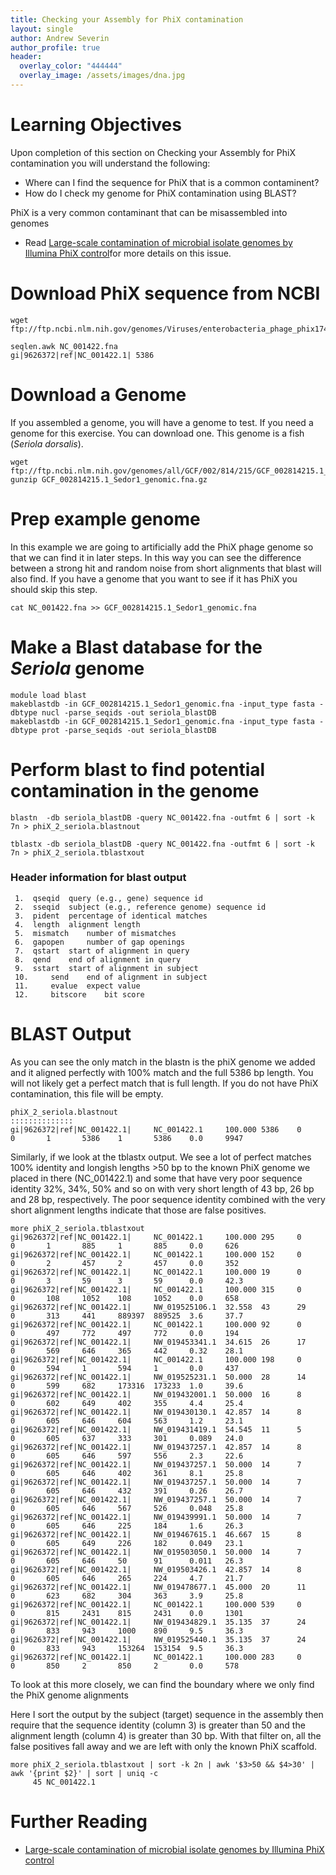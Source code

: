 ```yaml
---
title: Checking your Assembly for PhiX contamination
layout: single
author: Andrew Severin
author_profile: true
header:
  overlay_color: "444444"
  overlay_image: /assets/images/dna.jpg
---
```


# Learning Objectives

Upon completion of this section on Checking your Assembly for PhiX contamination you will understand the following:

* Where can I find the sequence for PhiX that is a common contaminent?
* How do I check my genome for PhiX contamination using BLAST?

PhiX is a very common contaminant that can be misassembled into genomes

  - Read [Large-scale contamination of microbial isolate genomes by Illumina PhiX control](https://environmentalmicrobiome.biomedcentral.com/articles/10.1186/1944-3277-10-18)for more details on this issue.


# Download PhiX sequence from NCBI

```
wget ftp://ftp.ncbi.nlm.nih.gov/genomes/Viruses/enterobacteria_phage_phix174_sensu_lato_uid14015/NC_001422.fna

seqlen.awk NC_001422.fna
gi|9626372|ref|NC_001422.1| 5386

```
# Download a Genome

If you assembled a genome, you will have a genome to test.  If you need a genome for this exercise. You can download one.  This genome is a fish (_Seriola dorsalis_).

```
wget ftp://ftp.ncbi.nlm.nih.gov/genomes/all/GCF/002/814/215/GCF_002814215.1_Sedor1/GCF_002814215.1_Sedor1_genomic.fna.gz
gunzip GCF_002814215.1_Sedor1_genomic.fna.gz
```

# Prep example genome

In this example we are going to artificially add the PhiX phage genome so that we can find it in later steps.  In this way you can see the difference between a strong hit and random noise from short alignments that blast will also find.  If you have a genome that you want to see if it has PhiX you should skip this step.

```
cat NC_001422.fna >> GCF_002814215.1_Sedor1_genomic.fna
```

# Make a Blast database for the _Seriola_ genome

```
module load blast
makeblastdb -in GCF_002814215.1_Sedor1_genomic.fna -input_type fasta -dbtype nucl -parse_seqids -out seriola_blastDB
makeblastdb -in GCF_002814215.1_Sedor1_genomic.fna -input_type fasta -dbtype prot -parse_seqids -out seriola_blastDB

```

# Perform blast to find potential contamination in the genome

```
blastn  -db seriola_blastDB -query NC_001422.fna -outfmt 6 | sort -k 7n > phiX_2_seriola.blastnout

tblastx -db seriola_blastDB -query NC_001422.fna -outfmt 6 | sort -k 7n > phiX_2_seriola.tblastxout
```

### Header information for blast output
```
 1.	 qseqid	 query (e.g., gene) sequence id
 2.	 sseqid	 subject (e.g., reference genome) sequence id
 3.	 pident	 percentage of identical matches
 4.	 length	 alignment length
 5.	 mismatch	 number of mismatches
 6.	 gapopen	 number of gap openings
 7.	 qstart	 start of alignment in query
 8.	 qend	 end of alignment in query
 9.	 sstart	 start of alignment in subject
 10.	 send	 end of alignment in subject
 11.	 evalue	 expect value
 12.	 bitscore	 bit score
 ```

# BLAST Output

As you can see the only match in the blastn is the phiX genome we added and it aligned perfectly with 100% match and the full 5386 bp length.  You will not likely get a perfect match that is full length.  If you do not have PhiX contamination, this file will be empty.

```
phiX_2_seriola.blastnout
::::::::::::::
gi|9626372|ref|NC_001422.1|     NC_001422.1     100.000 5386    0       0       1       5386    1       5386    0.0     9947
```

Similarly, if we look at the tblastx output.  We see a lot of perfect matches 100% identity and longish lengths >50 bp to the known PhiX genome we placed in there (NC_001422.1) and some that have very poor sequence identity 32%, 34%, 50% and so on with very short length of 43 bp, 26 bp and 28 bp, respectively.  The poor sequence identity combined with the very short alignment lengths indicate that those are false positives.


```
more phiX_2_seriola.tblastxout
gi|9626372|ref|NC_001422.1|     NC_001422.1     100.000 295     0       0       1       885     1       885     0.0     626
gi|9626372|ref|NC_001422.1|     NC_001422.1     100.000 152     0       0       2       457     2       457     0.0     352
gi|9626372|ref|NC_001422.1|     NC_001422.1     100.000 19      0       0       3       59      3       59      0.0     42.3
gi|9626372|ref|NC_001422.1|     NC_001422.1     100.000 315     0       0       108     1052    108     1052    0.0     658
gi|9626372|ref|NC_001422.1|     NW_019525106.1  32.558  43      29      0       313     441     889397  889525  3.6     37.7
gi|9626372|ref|NC_001422.1|     NC_001422.1     100.000 92      0       0       497     772     497     772     0.0     194
gi|9626372|ref|NC_001422.1|     NW_019453341.1  34.615  26      17      0       569     646     365     442     0.32    28.1
gi|9626372|ref|NC_001422.1|     NC_001422.1     100.000 198     0       0       594     1       594     1       0.0     437
gi|9626372|ref|NC_001422.1|     NW_019525231.1  50.000  28      14      0       599     682     173316  173233  1.0     39.6
gi|9626372|ref|NC_001422.1|     NW_019432001.1  50.000  16      8       0       602     649     402     355     4.4     25.4
gi|9626372|ref|NC_001422.1|     NW_019430130.1  42.857  14      8       0       605     646     604     563     1.2     23.1
gi|9626372|ref|NC_001422.1|     NW_019431419.1  54.545  11      5       0       605     637     333     301     0.089   24.0
gi|9626372|ref|NC_001422.1|     NW_019437257.1  42.857  14      8       0       605     646     597     556     2.3     22.6
gi|9626372|ref|NC_001422.1|     NW_019437257.1  50.000  14      7       0       605     646     402     361     8.1     25.8
gi|9626372|ref|NC_001422.1|     NW_019437257.1  50.000  14      7       0       605     646     432     391     0.26    26.7
gi|9626372|ref|NC_001422.1|     NW_019437257.1  50.000  14      7       0       605     646     567     526     0.048   25.8
gi|9626372|ref|NC_001422.1|     NW_019439991.1  50.000  14      7       0       605     646     225     184     1.6     26.3
gi|9626372|ref|NC_001422.1|     NW_019467615.1  46.667  15      8       0       605     649     226     182     0.049   23.1
gi|9626372|ref|NC_001422.1|     NW_019503050.1  50.000  14      7       0       605     646     50      91      0.011   26.3
gi|9626372|ref|NC_001422.1|     NW_019503426.1  42.857  14      8       0       605     646     265     224     4.7     21.7
gi|9626372|ref|NC_001422.1|     NW_019478677.1  45.000  20      11      0       623     682     304     363     3.9     25.8
gi|9626372|ref|NC_001422.1|     NC_001422.1     100.000 539     0       0       815     2431    815     2431    0.0     1301
gi|9626372|ref|NC_001422.1|     NW_019434829.1  35.135  37      24      0       833     943     1000    890     9.5     36.3
gi|9626372|ref|NC_001422.1|     NW_019525440.1  35.135  37      24      0       833     943     153264  153154  9.5     36.3
gi|9626372|ref|NC_001422.1|     NC_001422.1     100.000 283     0       0       850     2       850     2       0.0     578
```

To look at this more closely, we can find the boundary where we only find the PhiX genome alignments

Here I sort the output by the subject (target) sequence in the assembly then require that the sequence identity (column 3) is greater than 50 and the alignment length (column 4) is greater than 30 bp.  With that filter on, all the false positives fall away and we are left with only the known PhiX scaffold.

```
more phiX_2_seriola.tblastxout | sort -k 2n | awk '$3>50 && $4>30' | awk '{print $2}' | sort | uniq -c
     45 NC_001422.1
```


# Further Reading

* [Large-scale contamination of microbial isolate genomes by Illumina PhiX control](https://environmentalmicrobiome.biomedcentral.com/articles/10.1186/1944-3277-10-18)
